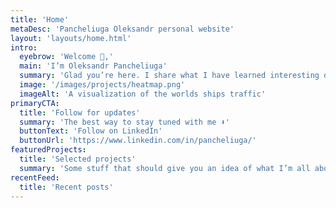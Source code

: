 ```yaml
---
title: 'Home'
metaDesc: 'Pancheliuga Oleksandr personal website'
layout: 'layouts/home.html'
intro:
  eyebrow: 'Welcome 👋,'
  main: 'I’m Oleksandr Pancheliuga'
  summary: 'Glad you’re here. I share what I have learned interesting during my journey with geospatial data and technology. Enjoy exploring!'
  image: '/images/projects/heatmap.png'
  imageAlt: 'A visualization of the worlds ships traffic'
primaryCTA:
  title: 'Follow for updates'
  summary: 'The best way to stay tuned with me ⬇️'
  buttonText: 'Follow on LinkedIn'
  buttonUrl: 'https://www.linkedin.com/in/pancheliuga/'
featuredProjects:
  title: 'Selected projects'
  summary: 'Some stuff that should give you an idea of what I’m all about.'
recentFeed:
  title: 'Recent posts'
---
```

